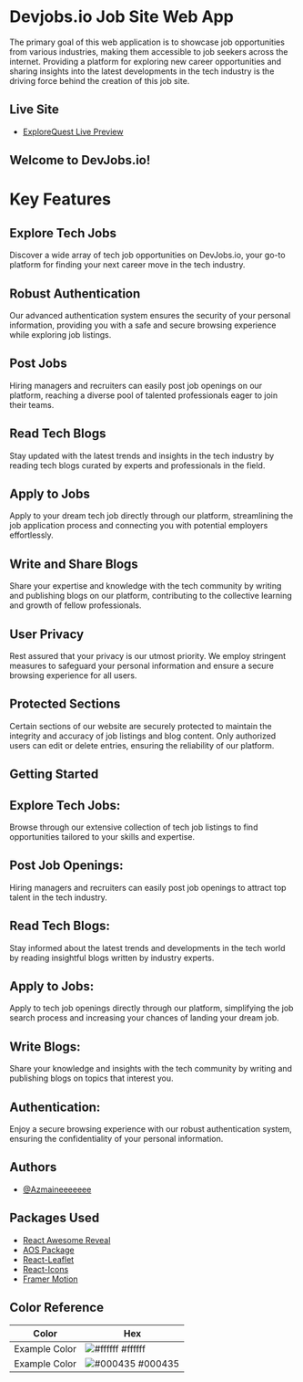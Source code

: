 
# Devjobs.io Job Site Web App

The primary goal of this web application is to showcase job opportunities from various industries, making them accessible to job seekers across the internet. Providing a platform for exploring new career opportunities and sharing insights into the latest developments in the tech industry is the driving force behind the creation of this job site.




## Live Site

- [ExploreQuest Live Preview](https://explorequest-tourism-app.web.app/)


## Welcome to DevJobs.io!
# Key Features
## Explore Tech Jobs
Discover a wide array of tech job opportunities on DevJobs.io, your go-to platform for finding your next career move in the tech industry.

## Robust Authentication
Our advanced authentication system ensures the security of your personal information, providing you with a safe and secure browsing experience while exploring job listings.

## Post Jobs
Hiring managers and recruiters can easily post job openings on our platform, reaching a diverse pool of talented professionals eager to join their teams.

## Read Tech Blogs
Stay updated with the latest trends and insights in the tech industry by reading tech blogs curated by experts and professionals in the field.

## Apply to Jobs
Apply to your dream tech job directly through our platform, streamlining the job application process and connecting you with potential employers effortlessly.

## Write and Share Blogs
Share your expertise and knowledge with the tech community by writing and publishing blogs on our platform, contributing to the collective learning and growth of fellow professionals.

## User Privacy
Rest assured that your privacy is our utmost priority. We employ stringent measures to safeguard your personal information and ensure a secure browsing experience for all users.

## Protected Sections
Certain sections of our website are securely protected to maintain the integrity and accuracy of job listings and blog content. Only authorized users can edit or delete entries, ensuring the reliability of our platform.

## Getting Started
## Explore Tech Jobs: 
Browse through our extensive collection of tech job listings to find opportunities tailored to your skills and expertise.
## Post Job Openings: 
Hiring managers and recruiters can easily post job openings to attract top talent in the tech industry.
## Read Tech Blogs: 
Stay informed about the latest trends and developments in the tech world by reading insightful blogs written by industry experts.
## Apply to Jobs: 
Apply to tech job openings directly through our platform, simplifying the job search process and increasing your chances of landing your dream job.
## Write Blogs: 
Share your knowledge and insights with the tech community by writing and publishing blogs on topics that interest you.
## Authentication: 
Enjoy a secure browsing experience with our robust authentication system, ensuring the confidentiality of your personal information.


## Authors

- [@Azmaineeeeeee](https://github.com/Azmaineeeeeee)


## Packages Used

 - [React Awesome Reveal](https://www.npmjs.com/package/react-awesome-reveal)
 - [AOS Package](https://www.npmjs.com/package/aos)
 - [React-Leaflet](https://react-leaflet.js.org/)
 - [React-Icons](https://react-icons.github.io/react-icons/)
 - [Framer Motion](https://www.framer.com/motion/?utm_source=motion-readme-docs)
 

## Color Reference

| Color             | Hex                                                                |
| ----------------- | ------------------------------------------------------------------ |
| Example Color | ![#ffffff](https://via.placeholder.com/10/ffffff?text=+) #ffffff |
| Example Color | ![#000435](https://via.placeholder.com/10/#000435?text=+) #000435 |



